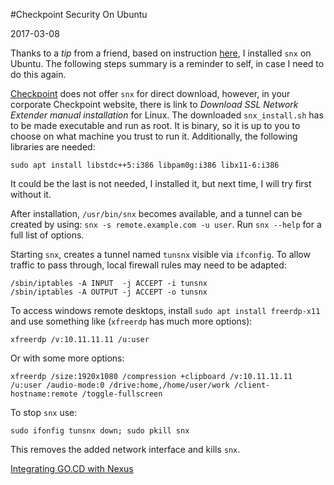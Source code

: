#Checkpoint Security On Ubuntu

2017-03-08

<!--- tags: linux -->

Thanks to a *tip* from a friend, based on instruction [here](http://kenfallon.com/checkpoint-snx-install-instructions-for-major-linux-distributions/), I installed `snx` on Ubuntu. The following steps summary is a reminder to self, in case I need to do this again.

[Checkpoint](https://www.checkpoint.com/) does not offer `snx` for direct download, however, in your corporate Checkpoint website, there is link to *Download SSL Network Extender manual installation* for Linux. The downloaded `snx_install.sh` has to be made executable and run as root. It is binary, so it is up to you to choose on what machine you trust to run it. Additionally, the following libraries are needed:

```
sudo apt install libstdc++5:i386 libpam0g:i386 libx11-6:i386
```

It could be the last is not needed, I installed it, but next time, I will try first without it.

After installation, `/usr/bin/snx` becomes available, and a tunnel can be created by using: `snx -s remote.example.com -u user`. Run `snx --help` for a full list of options.

Starting `snx`, creates a tunnel named `tunsnx` visible via `ifconfig`. To allow traffic to pass through, local firewall rules may need to be adapted:

```
/sbin/iptables -A INPUT  -j ACCEPT -i tunsnx
/sbin/iptables -A OUTPUT -j ACCEPT -o tunsnx
```

To access windows remote desktops, install `sudo apt install freerdp-x11` and use something like (`xfreerdp` has much more options):

```
xfreerdp /v:10.11.11.11 /u:user
```

Or with some more options:

```
xfreerdp /size:1920x1080 /compression +clipboard /v:10.11.11.11 /u:user /audio-mode:0 /drive:home,/home/user/work /client-hostname:remote /toggle-fullscreen
```

To stop `snx` use:

```
sudo ifonfig tunsnx down; sudo pkill snx
```

This removes the added network interface and kills `snx`.

<ins class='nfooter'><a rel='next' id='fnext' href='#blog/2017/2017-02-21-Integrating-GO.CD-with-Nexus.md'>Integrating GO.CD with Nexus</a></ins>
